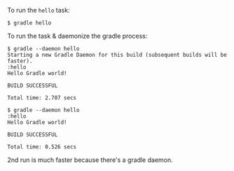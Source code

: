 To run the `hello` task:

```
$ gradle hello
```

To run the task & daemonize the gradle process:

```
$ gradle --daemon hello
Starting a new Gradle Daemon for this build (subsequent builds will be faster).
:hello
Hello Gradle world!

BUILD SUCCESSFUL

Total time: 2.707 secs

$ gradle --daemon hello
:hello
Hello Gradle world!

BUILD SUCCESSFUL

Total time: 0.526 secs
```

2nd run is much faster because there's a gradle daemon.
